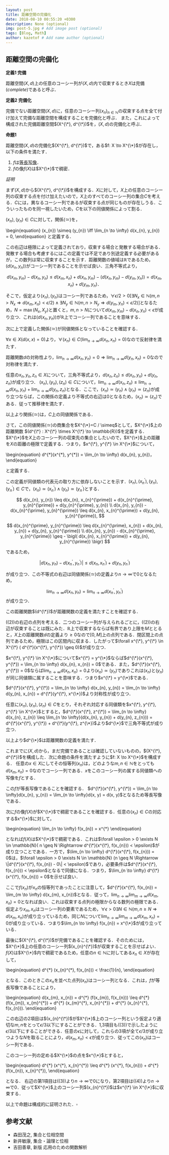 ```yaml
---
layout: post
title: 距離空間の完備化
date: 2018-08-10 00:55:20 +0300
description: None (optional)
img: post-5.jpg # Add image post (optional)
tags: [Blog, Math]
author: kazetof # Add name author (optional)
---
```


## 距離空間の完備化

**定義1 完備**

距離空間$(X, d)$上の任意のコーシー列が$(X, d)$内で収束するとき$X$は完備$(complete)$であると呼ぶ．

**定義2 完備化**

完備でない距離空間$(X, d)$に，任意のコーシー列$(x_{n})_{n \in \mathbb{N}}$の収束する点を全て付け加えて完備な距離空間を構成することを完備化と呼ぶ．
また，これによって構成された完備距離空間$(X^{\*}, d^{\*})$を，$(X, d)$の完備化と呼ぶ．

**命題1**

距離空間$(X, d)$の完備化$(X^{\*}, d^{\*})$で，ある$f: X \to X^{\*}$が存在し，以下の条件を満たす．

1. $f$は[等長写像](../isometrymap/)．
2. $f$の像$f(X)$は$X^{\*}$で稠密．

*証明*

まず$(X, d)$から$(X^{\*}, d^{\*})$を構成する．$X$に対して，$X$上の任意のコーシー列の収束する点を付け加えたいので，$X$上のすべてのコーシー列の集合$C$を考える．$C$には，異なるコーシー列であるが収束する点が同じものが存在しうる．こういったものを同一視したいため，$C$を以下の同値関係によって割る．

$(x_{n}), (y_{n}) \in C$に対して，関係$(\simeq)$を，

\begin{equation}
(x_{n}) \simeq (y_{n}) \iff \lim_{n \to \infty} d(x_{n}, y_{n}) = 0,
\end{equation}
と定義する．

この右辺は極限によって定義されており，収束する場合と発散する場合がある．発散する場合も考慮するにはこの定義では不足であり別途定義する必要があるが，この数列は常に収束することを示す．距離関数の値域は$\mathbb{R}$であるため，$(d(x_{n}, y_{n}))$がコーシー列であることを示せば良い．三角不等式より，

$$
d(x_{m}, y_{m}) - d(x_{n}, y_{n}) \leq d(x_{m}, x_{n}) + d(x_{n}, y_{m}) - (d(x_{n}, y_{m}) - d(y_{m}, y_{n})) = d(x_{m}, x_{n}) + d(y_{m}, y_{n})．
$$

そこで，仮定より$(x_{n}), (y_{n})$はコーシー列であるため，$\forall \epsilon/2 > 0 [ \exists N_{x} \in \mathbb{N} (m,n > N_{x} \Rightarrow d(x_{m}, x_{n}) < \epsilon/2) \wedge \exists N_{y} \in \mathbb{N} (m,n > N_{y} \Rightarrow d(y_{m}, y_{n}) < \epsilon/2)]$となるため，$N = \max(N_{x}, X_{y})$と置くと，$m,n > N$について$d(x_{m}, y_{m}) - d(x_{n}, y_{n}) < \epsilon$が成り立つ．これは$(d(x_{n}, y_{n}))$が$\mathbb{R}$上でコーシー列であることを意味する．

次に上で定義した関係$(\simeq)$が同値関係となっていることを確認する．

$\forall x \in X (d(x, x) = 0)$より，$\forall (x_{n}) \in C(\lim_{n \to \infty} d(x_{n}, x_{n})=0)$なので反射律を満たす．

距離関数$d$の対称性より，$\lim_{n \to \infty} d(x_{n}, y_{n}) = 0 \Rightarrow \lim_{n \to \infty} d(y_{n}, x_{n}) = 0$なので対称律を満たす．

任意の$x_{n}, y_{n}, z_{n} \in X$について，三角不等式より，$d(x_{n}, z_{n}) \leq d(x_{n}, y_{n}) + d(y_{n}, z_{n})$が成り立つ．
$(x_{n}), (y_{n}), (z_{n}) \in C$について，$\lim_{n \to \infty} d(x_{n}, z_{n}) \leq \lim_{n \to \infty} d(x_{n}, y_{n}) + \lim_{n \to \infty} d(y_{n}, z_{n})$となる．ここで，$(x_{n}) \simeq (y_{n}) \wedge (y_{n}) \simeq (z_{n})$が成り立つならば，この関係の定義より不等式の右辺は$0$となるため，$(x_{n}) \simeq (z_{n})$である．従って推移律を満たす．

以上より関係$(\simeq)$は，$C$上の同値関係である．

さて，この同値関係$(\simeq)$の商集合を$X^{\*}=C / \simeq$として，$X^{\*}$上の距離関数
$(d^{\*} : X^{\*} \times X^{\*} \to \mathbb{R})$を定義する．$X^{\*}$を$X$上のコーシー列の収束先の集合としたいので，$X^{\*}$上の距離を$X$の距離の極限で定義する．つまり，$x^{\*}, y^{\*} \in X^{\*}$について，

\begin{equation}
d^{\*}(x^{\*}, y^{\*}) = \lim_{n \to \infty} d(x_{n}, y_{n})，
\end{equation}

と定義する．

この定義が同値類の代表元の取り方に依存しないことを示す．$(x_{n}), (x_{n}^{\prime}), (y_{n}), (y_{n}^{\prime}) \in C$で，$(x_{n}) \simeq (x_{n}^{\prime}) \wedge (y_{n}) \simeq (y_{n}^{\prime})$とする．

$$
d(x_{n}, y_{n}) \leq d(x_{n}, x_{n}^{\prime}) + d(x_{n}^{\prime}, y_{n}^{\prime}) + d(y_{n}^{\prime}, y_{n}) \\
d(x_{n}, y_{n}) - d(x_{n}^{\prime}, y_{n}^{\prime}) \leq d(x_{n}, x_{n}^{\prime}) + d(y_{n}, y_{n}^{\prime}),
$$

$$
d(x_{n}^{\prime}, y_{n}^{\prime}) \leq d(x_{n}^{\prime}, x_{n}) + d(x_{n}, y_{n}) + d(y_{n}, y_{n}^{\prime}) \\
d(x_{n}, y_{n}) - d(x_{n}^{\prime}, y_{n}^{\prime}) \geq - \bigl( d(x_{n}, x_{n}^{\prime}) + d(y_{n}, y_{n}^{\prime}) \bigr)
$$

であるため，

$$
| d(x_{n}, y_{n}) - d(x_{n}^{\prime}, y_{n}^{\prime}) | \leq d(x_{n}, x_{n}^{\prime}) + d(y_{n}, y_{n}^{\prime})
$$

が成り立つ．この不等式の右辺は同値関係$(\simeq)$の定義より$n \to \infty$で$0$となるため，

$$
\lim_{n \to \infty} d(x_{n}, y_{n}) = \lim_{n \to \infty} d(x_{n}^{\prime}, y_{n}^{\prime}) 
$$
が成り立つ．

この距離関数$(d^{\*})$が距離関数の定義を満たすことを確認する．

((2))の右辺の点列を考える．二つのコーシー列が与えられるごとに，((2))の右辺が収束することは既にみた．$\mathbb{R}$上で収束するならば有界であり上限を$M$ととると，$X$上の距離関数$d$の定義より$\geq 0$なので$[0,M]$上の点列である．閉区間上の点列であるため，極限はこの区間内に収まる．したがって$\forall x^{\*}, y^{\*} \in X^{\*} ( d^{\*}(x^{\*}, y^{\*}) \geq 0)$が成り立つ．

$x^{\*}, y^{\*} \in X^{\*}$について$x^{\*} = y^{\*}$ならば$d^{\*}(x^{\*}, y^{\*}) = \lim_{n \to \infty} d(x_{n}, x_{n}) = 0$である．また，$d^{\*}(x^{\*}, y^{\*}) = 0$ならば$\lim_{n \to \infty} d(x_{n}, x_{n}) = 0$より$(x_{n}) \simeq (y_{n})$でありこれは$(x_{n})$と$(y_{n})$が同じ同値類に属することを意味する．つまり$x^{\*} = y^{\*}$である．

$d^{\*}(x^{\*}, y^{\*}) = \lim_{n \to \infty} d(x_{n}, y_{n}) = \lim_{n \to \infty} d(y_{n}, x_{n}) = d^{\*}(y^{\*}, x^{\*})$より対称性が成り立つ．


任意に$(x_{n}), (y_{n}), (z_{n}) \in C$をとり，それぞれ対応する同値類を$x^{\*}, y^{\*}, z^{\*} \in X^{\*}$とすると，$d^{\*}(x^{\*}, z^{\*}) = \lim_{n \to \infty} d(x_{n}, z_{n}) \leq \lim_{n \to \infty}(d(x_{n}, y_{n}) + d(y_{n}, z_{n})) = d^{\*}(x^{\*}, y^{\*}) + d^{\*}(y^{\*}, z^{\*})$より$d^{\*}$で三角不等式が成り立つ．

以上より$d^{\*}$は距離関数の定義を満たす．

これまでに$(X, d)$から，まだ完備であることは確認していないものの，$(X^{\*}, d^{\*})$を構成した．次に命題の条件を満たすように$f: X \to X^{\*}$を構成する．
任意の$x \in X$にしてその恒等列$(x_{n})$は，どのような$m,n \in \mathbb{N}$をとっても$d(x_{m}, x_{n})=0$なのでコーシー列である．$x$をこのコーシー列の属する同値類への写像を$f$とする．

この$f$が等長写像であることを確認する．
$d^{\*}(x^{\*}, y^{\*}) = \lim_{n \to \infty}d(x_{n}, y_{n}) = \lim_{n \to \infty}d(x, y) = d(x, y)$となるため等長写像である．

次に$f$の像$f(X)$が$X^{\*}$で稠密であることを確認する．任意の$(x_{n}) \in C$の対応する$x^{\*}$に対して，

\begin{equation}
\lim_{n \to \infty} f(x_{n}) = x^{\*}
\end{equation}

となれば$f(X)$は$X^{\*}$で稠密である．これは$\forall \epsilon > 0 \exists N \in \mathbb{N}( n \geq N \Rightarrow d^{\*}(x^{\*}, f(x_{n})) < \epsilon)$が成り立つことである．一方で，$\lim_{n \to \infty} d^{\*}(x^{\*}, f(x_{n})) = 0$は，$\forall \epsilon > 0 \exists N \in \mathbb{N} (n \geq N \Rightarrow \|d^{\*}(x^{\*}, f(x_{n}) - 0\| < \epsilon)$であり，必要条件は$d^{\*}(x^{\*}, f(x_{n})) < \epsilon$となるで同値になる．つまり，$\lim_{n \to \infty} d^{\*}(x^{\*}, f(x_{n})) = 0$を示せば良い．

ここで$f(x_{n})$が$x_{n}$の恒等列であったことに注意して，$d^{\*}(x^{\*}, f(x_{n}) = \lim_{m \to \infty} d(x_{m}, x_{n})$となる．従って，$\lim_{n \to \infty} \lim_{m \to \infty} d(x_{m}, x_{n}) = 0$となれば良い．これは収束する点列の極限からなる数列の極限である．仮定より$x_{m}, x_{n}$はコーシー列の要素であるため，$\forall \epsilon > 0 \exists N \in \mathbb{N} (m,n \geq N \Rightarrow d(x_{m}, x_{n})$が成り立っているため，同じ$N$について$\lim_{n \to \infty} \lim_{m \to \infty} d(x_{m}, x_{n}) = 0$が成り立っている．つまり$\lim_{n \to \infty} f(x_{n}) = x^{\*}$が成り立っている．

最後に$(X^{\*}, d^{\*})$が完備であることを確認する．そのためには，$X^{\*}$上の任意のコーシー列$(x_{n}^{\*})$が収束することを示せばよい．$f(X)$は$X^{\*}$内で稠密であるため，任意の$n \in \mathbb{N}$に対してある$x_{n} \in X$が存在して，

\begin{equation}
d^{\*} (x_{n}^{\*}, f(x_{n})) < \frac{1}{n},
\end{equation}

となる．このときこの$x_{n}$を並べた点列$(x_{n})$はコーシー列となる．これは，$f$が等長写像であることにより，

\begin{equation}
d(x_{m}, x_{n}) = d^{\*} (f(x_{m}), f(x_{n})) \leq d^{\*} (f(x_{m}), x_{m}^{\*}) + d^{\*} (x_{m}^{\*}, x_{n}^{\*}) + d^{\*} (x_{n}^{\*}, f(x_{n})).
\end{equation}

この右辺の2項目は$(x_{n}^{\*})$が$X^{\*}$上のコーシー列という仮定より適切な$m,n$をとって$\epsilon / 3$以下にすることができる．1,3項目も((3))で示したように$\epsilon / 3$以下にすることができる．任意の$\epsilon$に対して，これらの3項が全て$\epsilon / 3$が成り立つような$N$を取ることにより，$d(x_{m}, x_{n}) < \epsilon$が成り立つ．従ってこの$(x_{n})$はコーシー列である．

このコーシー列の定める$X^{\*}$の点を$x^{\*}$とすると，

\begin{equation}
d^{\*} (x^{\*}, x_{n}^{\*}) \leq d^{\*} (x^{\*}, f(x_{n})) + d^{\*} (f(x_{n}), x_{n}^{\*}),
\end{equation}

となる．
右辺の第1項目は((3))より$n \to \infty$で$0$になり，第2項目は((4))より$n \to \infty$で$0$．従って$X^{\*}$上のコーシー列$(x_{n}^{\*})$は$x^{\*} \in X^{\*}$に収束する．

以上で命題は構成的に証明された．$\square$




## 参考文献
- 森田茂之, 集合と位相空間
- 新井敏康, 集合・論理と位相
- 吉田善章, 新版 応用のための関数解析







